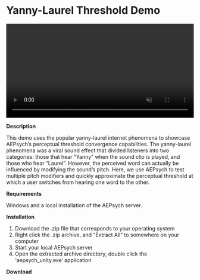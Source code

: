 ﻿# Yanny-Laurel Threshold Demo

<video controls muted style="width: 100%;">
  <source src="https://github.com/facebookresearch/aepsych/assets/80999718/6d4addd4-57a4-41fb-86b2-f1c490022323" type="video/mp4" alt="Yanny Laurel Demo">
  Your browser does not support the video tag.
</video>

**Description**

This demo uses the popular yanny-laurel internet phenomena to showcase AEPsych’s perceptual threshold convergence capabilities. The yanny-laurel phenomena was a viral sound effect that divided listeners into two categories: those that hear “Yanny” when the sound clip is played, and those who hear “Laurel”. However, the perceived word can actually be influenced by modifying the sound’s pitch. Here, we use AEPsych to test multiple pitch modifiers and quickly approximate the perceptual threshold at which a user switches from hearing one word to the other.

**Requirements**

Windows and a local installation of the AEPsych server.

**Installation**
1.  Download the .zip file that corresponds to your operating system
2.  Right click the .zip archive, and “Extract All” to somewhere on your computer
3.  Start your local AEPsych server
4.  Open the extracted archive directory, double click the ‘aepsych_unity.exe’ application


**Download**
